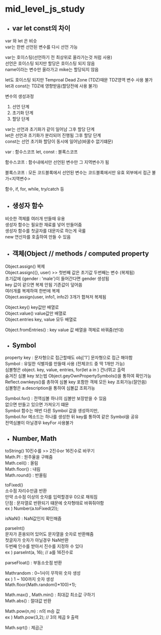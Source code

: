 # mid_level_js_study
 
- ## var let const의 차이   

var 와 let 은 비슷    
var는 한번 선언된 변수를 다시 선언 가능    

var는 호이스팅(선언하기 전 최상위로 올라가는것 처럼 사용)     
선언은 호이스팅 되지만 할당은 호이스팅 되지 않음     
name이라는 변수만 올라가고 mike는 할당되지 않음    

let도 호이스팅 되지만 
Temproal Dead Zone (TDZ)때문  TDZ영역 변수 사용 불가    
let과 const는 TDZ에 영향받음(할당전에 사용 불가)    

변수의 생성과정
1. 선언 단계
2. 초기화 단계
3. 할당 단계

var는 선언과 초기화가 같이 일어남 그후 할당 단계    
let은 선언과 초기화가 분리되어 진행됨 그후 할당 단계    
const는 선언 초기화 할당이 동시에 일어남(바꿀수 없기떄문)    

var : 함수스코프 
let, const : 블록스코프

함수스코프 : 함수내에서만 선언된 변수만 그 지역변수가 됨

블록스코프 : 모든 코드블록에서 선언된 변수는 코드블록에서만 유효 외부에서 접근 불가<지역변수>

함수, if, for, while, try/catch 등

- ## 생성자 함수

비슷한 객체를 여러개 만들때 유용   
생성자 함수는 필요한 재료를 넣어 만들어줌    
생성자 함수를 첫글자를 대문자로 하는게 국룰    
new 연산자를 호출하여 만들 수 있음    

- ## 객체(Object // methods / computed property

Object.assign() 복제    
Object.assign({}, user) >> 첫번째 값은 초기값 두번째는 변수 (복제됨)    
초기값에 {gender : 'male'}이 들어간다면 gender 생성됨     
key 값이 같으면 복제 안됨 기존값이 덮어씀      
여러개를 복제하여 한번에 복제    
Object.assign(user, info1, info2) 3개가 합쳐저 복제됨   

Object.key() key값만 배열로    
Object.value() value값만 배열로    
Object.entries key, value 모두 배열로   

Object.fromEntries() : key value 값 배열을 객체로 바꿔줌(반대)

- ## Symbol

property key : 문자형으로 접근할때도 obj['1'] 문자형으로 접근 해야함   
Symbol : 유일한 식별자를 만들때 사용 (전체코드 중 딱 1개만 가능)  
심볼형은 object. key, value, entries, for(let a in ) 건너뛰고 출력   
숨겨진 심볼 key 보는법 Object.geyOwnPropertySymbols()을 통하여 확인가능     
Reflect.ownkeys()를 총하여 심볼 key 포함한 객체 모든 key 조회가능(잘안씀)    
심볼형은 a.description을 통하여 심볼값 조회가능   

Symbol.for() : 전역심볼
하나의 심볼만 보장받을 수 있음   
없으면 만들고 있으면 가져오기 떄문    
Symbol 함수는 매번 다른 Symbol 값을 생성하지만,   
Symbol.for 메소드는 하나를 생성한 뒤 key를 통하여 같은 Symbol을 공유   
전역심볼이 아닐경우 keyFor 사용불가   

- ## Number, Math
toString() 10진수를 >> 2진수or 16진수로 바꾸기   
Math.PI : 원주율을 구해줌   
Math.ceil() : 올림   
Math.floor() : 내림   
Math.round() : 반올림  

toFixed()  
소수점 자리수만큼 반환   
만약 소수점 이상의 숫자를 입력할경우 0으로 채워짐     
단점 : 문자열로 반환되기 떄문에 숫자형태로 바꿔줘야함     
ex ) Number(a.toFixed(2));   

isNaN() : NaN값인지 확인해줌   

parseInt()  
문자가 혼용되어 있어도 문자열을 숫자로 반환해줌   
첫글자가 숫자가 아닐경우 NaN반환   
두번째 인수를 받아서 진수를 지정하 수 있다  
ex ) parseInt(a, 16); // a를 16진수로

parseFloat() : 부동소숫점 반환  

Mathrandom : 0~1사이 무작위 숫자 생성     
ex ) 1 ~ 100까지 숫자 생성     
Math.floor(Math.random()*100)+1);     

Math.max() , Math.min()  : 최대갑 최소값 구하기   
Math.abs() : 절대값 반환   

Math.pow(n,m) : n의 m승 값   
ex ) Math.pow(3,2); // 3의 제곱 9 출력

Math.sqrt() : 제곱근

